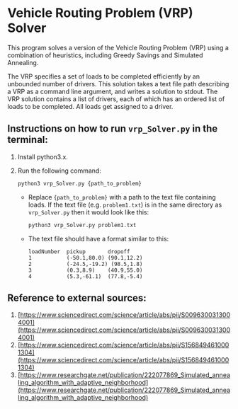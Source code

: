 # Vehicle Routing Problem (VRP) Solver

This program solves a version of the Vehicle Routing Problem (VRP) using a combination of heuristics, including Greedy Savings and Simulated Annealing.

The VRP specifies a set of loads to be completed efficiently by an unbounded number of drivers. This solution takes a text file path describing a VRP as a command line argument, and writes a solution to stdout. The VRP solution contains a list of drivers, each of which has an ordered list of loads to be completed. All loads get assigned to a driver.

## Instructions on how to run `vrp_Solver.py` in the terminal:

1. Install python3.x.
2. Run the following command:

   ```bash
   python3 vrp_Solver.py {path_to_problem}
   ```

   - Replace `{path_to_problem}` with a path to the text file containing loads. If the text file (e.g. `problem1.txt`) is in the same directory as `vrp_Solver.py` then it would look like this:

     ```bash
     python3 vrp_Solver.py problem1.txt
     ```

   - The text file should have a format similar to this:

     ```
     loadNumber  pickup       dropoff
     1           (-50.1,80.0) (90.1,12.2)
     2           (-24.5,-19.2) (98.5,1.8)
     3           (0.3,8.9)    (40.9,55.0)
     4           (5.3,-61.1)  (77.8,-5.4)
     ```

## Reference to external sources:

1. [https://www.sciencedirect.com/science/article/abs/pii/S0096300313004001](https://www.sciencedirect.com/science/article/abs/pii/S0096300313004001)
2. [https://www.sciencedirect.com/science/article/abs/pii/S1568494610001304](https://www.sciencedirect.com/science/article/abs/pii/S1568494610001304)
3. [https://www.researchgate.net/publication/222077869_Simulated_annealing_algorithm_with_adaptive_neighborhood](https://www.researchgate.net/publication/222077869_Simulated_annealing_algorithm_with_adaptive_neighborhood)